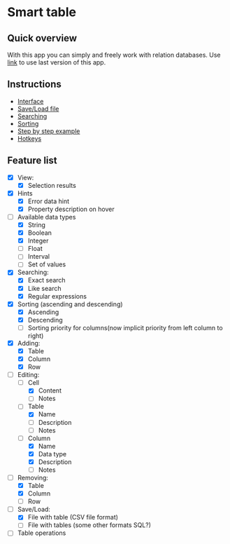 # Smart table

## Quick overview
With this app you can simply and freely work with relation databases. Use [link](https://basicula.github.io/SmartTable/html/welcome.html) to use last version of this app.

## Instructions
- [Interface](Instructions/Interface.md)
- [Save/Load file](Instructions/Save_Load.md)
- [Searching](Instructions/Searching.md)
- [Sorting](Instructions/Sorting.md)
- [Step by step example](Instructions/Step_by_step.md)
- [Hotkeys](Instructions/Hotkeys.md)

## Feature list
- [x] View:
    - [x] Selection results
- [x] Hints
    - [x] Error data hint
    - [x] Property description on hover
- [ ] Available data types
    - [x] String
    - [x] Boolean
    - [x] Integer
    - [ ] Float
    - [ ] Interval
    - [ ] Set of values
- [x] Searching:
    - [x] Exact search
    - [x] Like search
    - [x] Regular expressions
- [x] Sorting (ascending and descending)
    - [x] Ascending
    - [x] Descending
    - [ ] Sorting priority for columns(now implicit priority from left column to right)
- [x] Adding:
    - [x] Table
    - [x] Column
    - [x] Row
- [ ] Editing:
    - [ ] Cell
        - [x] Content
        - [ ] Notes
    - [ ] Table
        - [x] Name
        - [ ] Description
        - [ ] Notes
    - [ ] Column
        - [x] Name
        - [x] Data type
        - [x] Description
        - [ ] Notes
- [ ] Removing:
    - [x] Table
    - [x] Column
    - [ ] Row
- [ ] Save/Load:
    - [x] File with table (CSV file format)
    - [ ] File with tables (some other formats SQL?)
- [ ] Table operations